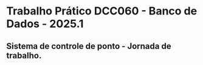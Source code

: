 # Trabalho Prático DCC060 - Banco de Dados - 2025.1
## Sistema de controle de ponto - Jornada de trabalho.